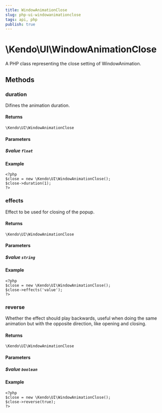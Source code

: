 ```yaml
---
title: WindowAnimationClose
slug: php-ui-windowanimationclose
tags: api, php
publish: true
---
```


# \Kendo\UI\WindowAnimationClose

A PHP class representing the close setting of WindowAnimation.


## Methods

### duration
Difines the animation duration.

#### Returns
`\Kendo\UI\WindowAnimationClose`

#### Parameters

##### $value `float`



#### Example 
    <?php
    $close = new \Kendo\UI\WindowAnimationClose();
    $close->duration(1);
    ?>

### effects
Effect to be used for closing of the popup.

#### Returns
`\Kendo\UI\WindowAnimationClose`

#### Parameters

##### $value `string`



#### Example 
    <?php
    $close = new \Kendo\UI\WindowAnimationClose();
    $close->effects('value');
    ?>

### reverse
Whether the effect should play backwards, useful when doing the same animation but with the opposite direction, like opening and closing.

#### Returns
`\Kendo\UI\WindowAnimationClose`

#### Parameters

##### $value `boolean`



#### Example 
    <?php
    $close = new \Kendo\UI\WindowAnimationClose();
    $close->reverse(true);
    ?>

